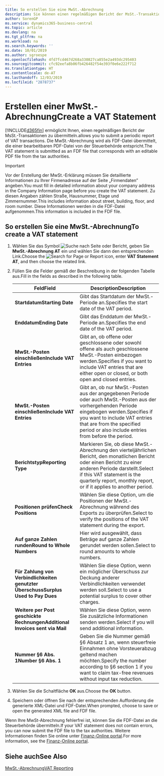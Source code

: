 ```yaml
---
title: So erstellen Sie eine MwSt.-Abrechnung
description: Sie können einen regelmäßigen Bericht der MsSt.-Transaktionen übermitteln. Die MwSt.-Abrechnung wird als FDF-Datei übermittelt, die einer bearbeitbaren PDF-Datei von der Steuerbehörde entspricht.
author: SorenGP
ms.service: dynamics365-business-central
ms.topic: article
ms.devlang: na
ms.tgt_pltfrm: na
ms.workload: na
ms.search.keywords: ''
ms.date: 10/01/2019
ms.author: sgroespe
ms.openlocfilehash: 4fd7fcd467d268a330827ca855e2a493dc295403
ms.sourcegitcommit: cfc92eefa8b06fb426482f54e393f0e6e222f712
ms.translationtype: HT
ms.contentlocale: de-AT
ms.lasthandoff: 12/03/2019
ms.locfileid: "2878737"
---
```

# <a name="create-a-vat-statement"></a><span data-ttu-id="3e75c-104">Erstellen einer MwSt.-Abrechnung</span><span class="sxs-lookup"><span data-stu-id="3e75c-104">Create a VAT Statement</span></span>
[!INCLUDE[d365fin](../../includes/d365fin_md.md)] <span data-ttu-id="3e75c-105">ermöglicht Ihnen, einen regelmäßigen Bericht der MsSt.-Transaktionen zu übermitteln.</span><span class="sxs-lookup"><span data-stu-id="3e75c-105">allows you to submit a periodic report of VAT transactions.</span></span> <span data-ttu-id="3e75c-106">Die MwSt.-Abrechnung wird als FDF-Datei übermittelt, die einer bearbeitbaren PDF-Datei von der Steuerbehörde entspricht.</span><span class="sxs-lookup"><span data-stu-id="3e75c-106">The VAT statement is submitted as an FDF file that corresponds with an editable PDF file from the tax authorities.</span></span>  

> [!IMPORTANT]  
>  <span data-ttu-id="3e75c-107">Vor der Erstellung der MwSt.-Erklärung müssen Sie detaillierte Informationen zu Ihrer Firmenadresse auf der Seite „Firmendaten” angeben.</span><span class="sxs-lookup"><span data-stu-id="3e75c-107">You must fill in detailed information about your company address in the Company Information page before you create the VAT statement.</span></span> <span data-ttu-id="3e75c-108">Zu diesen Angaben zählen Straße, Hausnummer, Etage und Zimmernummer.</span><span class="sxs-lookup"><span data-stu-id="3e75c-108">This includes information about street, building, floor, and room number.</span></span> <span data-ttu-id="3e75c-109">Diese Informationen werden in die FDF-Datei aufgenommen.</span><span class="sxs-lookup"><span data-stu-id="3e75c-109">This information is included in the FDF file.</span></span>  

## <a name="to-create-a-vat-statement"></a><span data-ttu-id="3e75c-110">So erstellen Sie eine MwSt.-Abrechnung</span><span class="sxs-lookup"><span data-stu-id="3e75c-110">To create a VAT statement</span></span>  

1.  <span data-ttu-id="3e75c-111">Wählen Sie das Symbol ![Suche nach Seite oder Bericht](../../media/ui-search/search_small.png "Suche nach Seiten- oder Berichtssymbolen"), geben Sie **MwSt.-Abrechnung AT** ein und wählen Sie dann den entsprechenden Link.</span><span class="sxs-lookup"><span data-stu-id="3e75c-111">Choose the ![Search for Page or Report](../../media/ui-search/search_small.png "Search for Page or Report icon") icon, enter **VAT Statement AT**, and then choose the related link.</span></span>  
2.  <span data-ttu-id="3e75c-112">Füllen Sie die Felder gemäß der Beschreibung in der folgenden Tabelle aus.</span><span class="sxs-lookup"><span data-stu-id="3e75c-112">Fill in the fields as described in the following table.</span></span>  

    |<span data-ttu-id="3e75c-113">Feld</span><span class="sxs-lookup"><span data-stu-id="3e75c-113">Field</span></span>|<span data-ttu-id="3e75c-114">Description</span><span class="sxs-lookup"><span data-stu-id="3e75c-114">Description</span></span>|  
    |---------------------------------|---------------------------------------|  
    |<span data-ttu-id="3e75c-115">**Startdatum**</span><span class="sxs-lookup"><span data-stu-id="3e75c-115">**Starting Date**</span></span>|<span data-ttu-id="3e75c-116">Gibt das Startdatum der MwSt.-Periode an.</span><span class="sxs-lookup"><span data-stu-id="3e75c-116">Specifies the start date of the VAT period.</span></span>|  
    |<span data-ttu-id="3e75c-117">**Enddatum**</span><span class="sxs-lookup"><span data-stu-id="3e75c-117">**Ending Date**</span></span>|<span data-ttu-id="3e75c-118">Gibt das Enddatum der MwSt.-Periode an.</span><span class="sxs-lookup"><span data-stu-id="3e75c-118">Specifies the end date of the VAT period.</span></span>|  
    |<span data-ttu-id="3e75c-119">**MwSt.-Posten einschließen**</span><span class="sxs-lookup"><span data-stu-id="3e75c-119">**Include VAT Entries**</span></span>|<span data-ttu-id="3e75c-120">Gibt an, ob offene oder geschlossene oder sowohl offene als auch geschlossene MwSt.-Posten einbezogen werden.</span><span class="sxs-lookup"><span data-stu-id="3e75c-120">Specifies if you want to include VAT entries that are either open or closed, or both open and closed entries.</span></span>|  
    |<span data-ttu-id="3e75c-121">**MwSt.-Posten einschließen**</span><span class="sxs-lookup"><span data-stu-id="3e75c-121">**Include VAT Entries**</span></span>|<span data-ttu-id="3e75c-122">Gibt an, ob nur MwSt.-Posten aus der angegebenen Periode oder auch MwSt.-Posten aus der vorhergehenden Periode eingebogen werden.</span><span class="sxs-lookup"><span data-stu-id="3e75c-122">Specifies if you want to include VAT entries that are from the specified period or also include entries from before the period.</span></span>|  
    |<span data-ttu-id="3e75c-123">**Berichtstyp**</span><span class="sxs-lookup"><span data-stu-id="3e75c-123">**Reporting Type**</span></span>|<span data-ttu-id="3e75c-124">Markieren Sie, ob diese MwSt.-Abrechnung den vierteljährlichen Bericht, den monatlichen Bericht oder einen Bericht zu einer anderen Periode darstellt.</span><span class="sxs-lookup"><span data-stu-id="3e75c-124">Select if this VAT statement is the quarterly report, monthly report, or if it applies to another period.</span></span>|  
    |<span data-ttu-id="3e75c-125">**Positionen prüfen**</span><span class="sxs-lookup"><span data-stu-id="3e75c-125">**Check Positions**</span></span>|<span data-ttu-id="3e75c-126">Wählen Sie diese Option, um die Positionen der MwSt.-Abrechnung während des Exports zu überprüfen.</span><span class="sxs-lookup"><span data-stu-id="3e75c-126">Select to verify the positions of the VAT statement during the export.</span></span>|  
    |<span data-ttu-id="3e75c-127">**Auf ganze Zahlen runden**</span><span class="sxs-lookup"><span data-stu-id="3e75c-127">**Round to Whole Numbers**</span></span>|<span data-ttu-id="3e75c-128">Hier wird ausgewählt, dass Beträge auf ganze Zahlen gerundet werden sollen.</span><span class="sxs-lookup"><span data-stu-id="3e75c-128">Select to round amounts to whole numbers.</span></span>|  
    |<span data-ttu-id="3e75c-129">**Für Zahlung von Verbindlichkeiten genutzter Überschuss**</span><span class="sxs-lookup"><span data-stu-id="3e75c-129">**Surplus Used to Pay Dues**</span></span>|<span data-ttu-id="3e75c-130">Wählen Sie diese Option, wenn ein möglicher Überschuss zur Deckung anderer Verbindlichkeiten verwendet werden soll.</span><span class="sxs-lookup"><span data-stu-id="3e75c-130">Select to use a potential surplus to cover other charges.</span></span>|  
    |<span data-ttu-id="3e75c-131">**Weitere per Post geschickte Rechnungen**</span><span class="sxs-lookup"><span data-stu-id="3e75c-131">**Additional Invoices sent via Mail**</span></span>|<span data-ttu-id="3e75c-132">Wählen Sie diese Option, wenn Sie zusätzliche Informationen senden werden.</span><span class="sxs-lookup"><span data-stu-id="3e75c-132">Select if you will send additional information.</span></span>|  
    |<span data-ttu-id="3e75c-133">**Nummer §6 Abs. 1**</span><span class="sxs-lookup"><span data-stu-id="3e75c-133">**Number §6 Abs. 1**</span></span>|<span data-ttu-id="3e75c-134">Geben Sie die Nummer gemäß §6 Absatz 1 an, wenn steuerfreie Einnahmen ohne Vorsteuerabzug geltend machen möchten.</span><span class="sxs-lookup"><span data-stu-id="3e75c-134">Specify the number according to §6 section 1 if you want to claim tax-free revenues without input tax reduction.</span></span>|  

3.  <span data-ttu-id="3e75c-135">Wählen Sie die Schaltfläche **OK** aus.</span><span class="sxs-lookup"><span data-stu-id="3e75c-135">Choose the **OK** button.</span></span>  
4.  <span data-ttu-id="3e75c-136">Speichern oder öffnen Sie nach der entsprechenden Aufforderung die generierte XML-Datei und FDF-Datei.</span><span class="sxs-lookup"><span data-stu-id="3e75c-136">When prompted, choose to save or open the generated XML file and FDF file.</span></span>  

<span data-ttu-id="3e75c-137">Wenn Ihre MwSt-Abrechnung fehlerfrei ist, können Sie die FDF-Datei an die Steuerbehörde übermitteln.</span><span class="sxs-lookup"><span data-stu-id="3e75c-137">If your VAT statement does not contain errors, you can now submit the FDF file to the tax authorities.</span></span> <span data-ttu-id="3e75c-138">Weitere Informationen finden Sie online unter [Finanz-Online portal](https://go.microsoft.com/fwlink/?LinkId=239929).</span><span class="sxs-lookup"><span data-stu-id="3e75c-138">For more information, see the [Finanz-Online portal](https://go.microsoft.com/fwlink/?LinkId=239929).</span></span>  

## <a name="see-also"></a><span data-ttu-id="3e75c-139">Siehe auch</span><span class="sxs-lookup"><span data-stu-id="3e75c-139">See Also</span></span>  
[<span data-ttu-id="3e75c-140">MwSt.-Abrechnung</span><span class="sxs-lookup"><span data-stu-id="3e75c-140">VAT Reporting</span></span>](vat-reporting.md)

